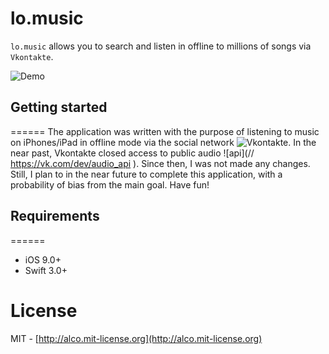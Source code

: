 # lo.music

`lo.music` allows you to search and listen in offline to millions of songs via `Vkontakte`.

![Demo](http://s20.postimg.org/wfxbv3kwd/drawermenu.gif)

## Getting started
======
The application was written with the purpose of listening to music on iPhones/iPad in offline mode via the social network ![Vkontakte](https://vk.com/). In the near past, Vkontakte closed access to public audio ![api](// https://vk.com/dev/audio_api
). Since then, I was not made any changes. Still, I plan to in the near future to complete this application, with a probability of bias from the main goal. Have fun!

## Requirements
======
- iOS 9.0+
- Swift 3.0+

License
======
MIT - [http://alco.mit-license.org](http://alco.mit-license.org)
